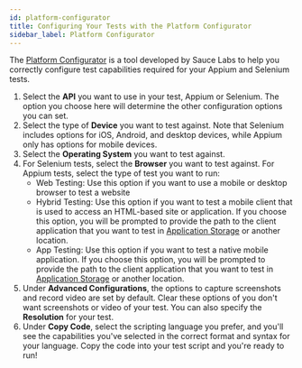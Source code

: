 ```yaml
---
id: platform-configurator
title: Configuring Your Tests with the Platform Configurator
sidebar_label: Platform Configurator
---
```


The [Platform Configurator](https://wiki.saucelabs.com/display/DOCS/Platform+Configurator) is a tool developed by Sauce Labs to help you correctly configure test capabilities required for your Appium and Selenium tests.

1. Select the **API** you want to use in your test, Appium or Selenium.
The option you choose here will determine the other configuration options you can set.
2. Select the type of **Device** you want to test against.
Note that Selenium includes options for iOS, Android, and desktop devices, while Appium only has options for mobile devices.
3. Select the **Operating System** you want to test against.
4. For Selenium tests, select the **Browser** you want to test against. For Appium tests, select the type of test you want to run:
   * Web Testing: Use this option if you want to use a mobile or desktop browser to test a website
   * Hybrid Testing: Use this option if you want to test a mobile client that is used to access an HTML-based site or application. If you choose this option, you will be prompted to provide the path to the client application that you want to test in [Application Storage](/mobile-apps/app-storage) or another location.
   * App Testing: Use this option if you want to test a native mobile application. If you choose this option, you will be prompted to provide the path to the client application that you want to test in [Application Storage](/mobile-apps/app-storage) or another location.
5. Under **Advanced Configurations**, the options to capture screenshots and record video are set by default. Clear these options of you don't want screenshots or video of your test. You can also specify the **Resolution** for your test.
6. Under **Copy Code**, select the scripting language you prefer, and you'll see the capabilities you've selected in the correct format and syntax for your language. Copy the code into your test script and you're ready to run!

